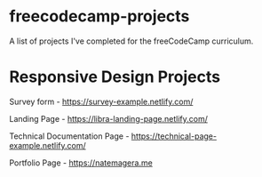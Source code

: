 # freecodecamp-projects

A list of projects I've completed for the freeCodeCamp curriculum. 

# Responsive Design Projects

Survey form - https://survey-example.netlify.com/

Landing Page - https://libra-landing-page.netlify.com/

Technical Documentation Page - https://technical-page-example.netlify.com/

Portfolio Page - https://natemagera.me
